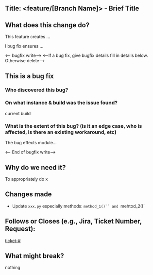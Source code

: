 ## Title: <feature/[Branch Name]> - Brief Title

<Possible Titles Pre-fixes>
<bugfix/branchName>
<docs/branchName>
<hotfix/branchName>
<release/v1.01branchName>

## What does this change do?

This feature creates ...

I bug fix ensures ...


<-- bugfix write-->
<--If a bug fix, give bugfix details fill in details below. Otherwise delete-->

## This is a bug fix

### Who discovered this bug?

### On what instance & build was the issue found?

current build

### What is the extent of this bug? (is it an edge case, who is affected, is there an existing workaround, etc)

The bug effects module...

<-- End of bugfix write-->

## Why do we need it?

To appropriately do x

## Changes made

- Update `xxx.py` especially methods: ` method_1()`` and  `mehtod_2()`

## Follows or Closes (e.g., Jira, Ticket Number, Request):

[ticket-#](https://t)

## What might break?

nothing
